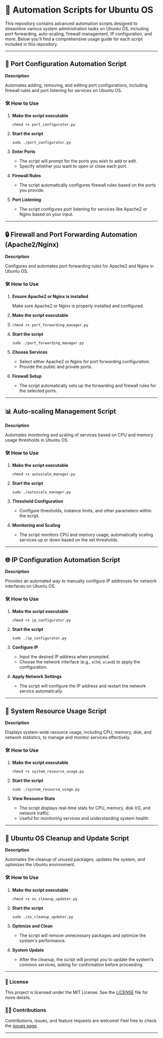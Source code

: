 # 🚀 Automation Scripts for Ubuntu OS

This repository contains advanced automation scripts designed to streamline various system administration tasks on Ubuntu OS, including port forwarding, auto-scaling, firewall management, IP configuration, and more. Below you'll find a comprehensive usage guide for each script included in this repository.

---

## 🚀 Port Configuration Automation Script

**Description**  

Automates adding, removing, and editing port configurations, including firewall rules and port listening for services on Ubuntu OS.

### 🛠 How to Use

1. **Make the script executable**
   
    ```
    chmod +x port_configurator.py
    ```

3. **Start the script**
   
    ```
    sudo ./port_configurator.py
    ```

5. **Enter Ports**
   
   - The script will prompt for the ports you wish to add or edit.
   - Specify whether you want to open or close each port.

7. **Firewall Rules**
   
   - The script automatically configures firewall rules based on the ports you provide.

9. **Port Listening**
    
   - The script configures port listening for services like Apache2 or Nginx based on your input.

---

## 🔒 Firewall and Port Forwarding Automation (Apache2/Nginx)

**Description**  

Configures and automates port forwarding rules for Apache2 and Nginx in Ubuntu OS.

### 🛠 How to Use

1. **Ensure Apache2 or Nginx is installed**
   
   Make sure Apache2 or Nginx is properly installed and configured.

3. **Make the script executable**
4. 
    ```
    chmod +x port_forwarding_manager.py
    ```

5. **Start the script**
   
    ```
    sudo ./port_forwarding_manager.py
    ```

7. **Choose Services**
   
   - Select either Apache2 or Nginx for port forwarding configuration.
   - Provide the public and private ports.

9. **Firewall Setup**
    
   - The script automatically sets up the forwarding and firewall rules for the selected ports.

---

## 📊 Auto-scaling Management Script

**Description**  

Automates monitoring and scaling of services based on CPU and memory usage thresholds in Ubuntu OS.

### 🛠 How to Use

1. **Make the script executable**
   
    ```
    chmod +x autoscale_manager.py
    ```

3. **Start the script**
   
    ```
    sudo ./autoscale_manager.py
    ```

5. **Threshold Configuration**
   
   - Configure thresholds, instance limits, and other parameters within the script.

7. **Monitoring and Scaling**
   
   - The script monitors CPU and memory usage, automatically scaling services up or down based on the set thresholds.

---

## 🌐 IP Configuration Automation Script

**Description**  

Provides an automated way to manually configure IP addresses for network interfaces on Ubuntu OS.

### 🛠 How to Use

1. **Make the script executable**
   
    ```
    chmod +x ip_configurator.py
    ```

3. **Start the script**
   
    ```
    sudo ./ip_configurator.py
    ```

5. **Configure IP**
   
   - Input the desired IP address when prompted.
   - Choose the network interface (e.g., `eth0`, `wlan0`) to apply the configuration.

6. **Apply Network Settings**
   
   - The script will configure the IP address and restart the network service automatically.

---

## 🔄 System Resource Usage Script

**Description**  

Displays system-wide resource usage, including CPU, memory, disk, and network statistics, to manage and monitor services effectively.

### 🛠 How to Use

1. **Make the script executable**
   
    ```
    chmod +x system_resource_usage.py
    ```

3. **Start the script**
   
    ```
    sudo ./system_resource_usage.py
    ```

5. **View Resource Stats**
   
   - The script displays real-time stats for CPU, memory, disk I/O, and network traffic.
   - Useful for monitoring services and understanding system health.

---

## 🧹 Ubuntu OS Cleanup and Update Script

**Description**  

Automates the cleanup of unused packages, updates the system, and optimizes the Ubuntu environment.

### 🛠 How to Use

1. **Make the script executable**
   
    ```
    chmod +x os_cleanup_updater.py
    ```

3. **Start the script**
   
    ```
    sudo ./os_cleanup_updater.py
    ```

5. **Optimize and Clean**
   
   - The script will remove unnecessary packages and optimize the system's performance.

6. **System Update**
   
   - After the cleanup, the script will prompt you to update the system’s common services, asking for confirmation before proceeding.

---

### 📄 License

This project is licensed under the MIT License. See the [LICENSE](LICENSE) file for more details.

### 🧑‍💻 Contributions

Contributions, issues, and feature requests are welcome! Feel free to check the [issues page](https://github.com/MR-Gh0st-OffSec/Automations-Script/issues).

---
